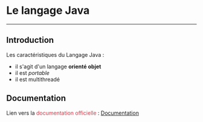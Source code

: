 # Le langage Java #

---

## Introduction ##

Les caractéristiques du Langage Java :

- il s'agit d'un langage **orienté objet**
- il est *portable*
- il est multithreadé

## Documentation ##

Lien vers la <span style="color: #dc3545">documentation officielle</span> : [Documentation](https://www.markdownguide.org/cheat-sheet/)

